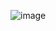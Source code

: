 ![image](https://user-images.githubusercontent.com/72289126/161433240-26ec8752-e6f2-4b4e-aaac-7a98aa1d6d00.png)
